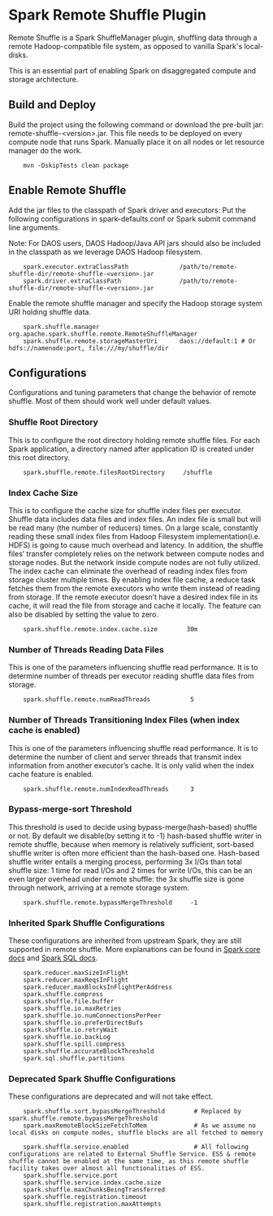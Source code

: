 # Spark Remote Shuffle Plugin

Remote Shuffle is a Spark ShuffleManager plugin, shuffling data through a remote Hadoop-compatible file system, as opposed to vanilla Spark's local-disks.

This is an essential part of enabling Spark on disaggregated compute and storage architecture.

## Build and Deploy

Build the project using the following command or download the pre-built jar: remote-shuffle-\<version\>.jar. This file needs to
be deployed on every compute node that runs Spark. Manually place it on all nodes or let resource manager do the work.

```
    mvn -DskipTests clean package 
```

## Enable Remote Shuffle

Add the jar files to the classpath of Spark driver and executors: Put the
following configurations in spark-defaults.conf or Spark submit command line arguments. 

Note: For DAOS users, DAOS Hadoop/Java API jars should also be included in the classpath as we leverage DAOS Hadoop filesystem.
    
```
    spark.executor.extraClassPath              /path/to/remote-shuffle-dir/remote-shuffle-<version>.jar
    spark.driver.extraClassPath                /path/to/remote-shuffle-dir/remote-shuffle-<version>.jar
```

Enable the remote shuffle manager and specify the Hadoop storage system URI holding shuffle data.

```
    spark.shuffle.manager                      org.apache.spark.shuffle.remote.RemoteShuffleManager
    spark.shuffle.remote.storageMasterUri      daos://default:1 # Or hdfs://namenode:port, file:///my/shuffle/dir
```

## Configurations

Configurations and tuning parameters that change the behavior of remote shuffle. Most of them should work well under default values.

### Shuffle Root Directory

This is to configure the root directory holding remote shuffle files. For each Spark application, a
directory named after application ID is created under this root directory.

```
    spark.shuffle.remote.filesRootDirectory     /shuffle
```

### Index Cache Size

This is to configure the cache size for shuffle index files per executor. Shuffle data includes data files and
index files. An index file is small but will be read many (the number of reducers) times. On a large scale, constantly
reading these small index files from Hadoop Filesystem implementation(i.e. HDFS) is going to cause much overhead and latency. In addition, the shuffle files’
transfer completely relies on the network between compute nodes and storage nodes. But the network inside compute nodes are
not fully utilized. The index cache can eliminate the overhead of reading index files from storage cluster multiple times. By
enabling index file cache, a reduce task fetches them from the remote executors who write them instead of reading from
storage. If the remote executor doesn’t have a desired index file in its cache, it will read the file from storage and cache
it locally. The feature can also be disabled by setting the value to zero.

```
    spark.shuffle.remote.index.cache.size        30m
```

### Number of Threads Reading Data Files

This is one of the parameters influencing shuffle read performance. It is to determine number of threads per executor reading shuffle data files from storage.

```
    spark.shuffle.remote.numReadThreads           5
```

### Number of Threads Transitioning Index Files (when index cache is enabled)

This is one of the parameters influencing shuffle read performance. It is to determine the number of client and server threads that transmit index information from another executor’s cache. It is only valid when the index cache feature is enabled.

```
    spark.shuffle.remote.numIndexReadThreads      3
```

### Bypass-merge-sort Threshold

This threshold is used to decide using bypass-merge(hash-based) shuffle or not. By default we disable(by setting it to -1) 
hash-based shuffle writer in remote shuffle, because when memory is relatively sufficient, sort-based shuffle writer is often more efficient than the hash-based one.
Hash-based shuffle writer entails a merging process, performing 3x I/Os than total shuffle size: 1 time for read I/Os and 2 times for write I/Os, this can be an even larger overhead under remote shuffle:
the 3x shuffle size is gone through network, arriving at a remote storage system.

```
    spark.shuffle.remote.bypassMergeThreshold     -1
```

### Inherited Spark Shuffle Configurations

These configurations are inherited from upstream Spark, they are still supported in remote shuffle. More explanations can be found in [Spark core docs](https://spark.apache.org/docs/2.4.4/configuration.html#shuffle-behavior) and [Spark SQL docs](https://spark.apache.org/docs/2.4.4/sql-performance-tuning.html).
```
    spark.reducer.maxSizeInFlight
    spark.reducer.maxReqsInFlight
    spark.reducer.maxBlocksInFlightPerAddress
    spark.shuffle.compress
    spark.shuffle.file.buffer
    spark.shuffle.io.maxRetries
    spark.shuffle.io.numConnectionsPerPeer
    spark.shuffle.io.preferDirectBufs
    spark.shuffle.io.retryWait
    spark.shuffle.io.backLog
    spark.shuffle.spill.compress
    spark.shuffle.accurateBlockThreshold
    spark.sql.shuffle.partitions
```

### Deprecated Spark Shuffle Configurations

These configurations are deprecated and will not take effect.
```
    spark.shuffle.sort.bypassMergeThreshold        # Replaced by spark.shuffle.remote.bypassMergeThreshold 
    spark.maxRemoteBlockSizeFetchToMem             # As we assume no local disks on compute nodes, shuffle blocks are all fetched to memory

    spark.shuffle.service.enabled                  # All following configurations are related to External Shuffle Service. ESS & remote shuffle cannot be enabled at the same time, as this remote shuffle facility takes over almost all functionalities of ESS.
    spark.shuffle.service.port
    spark.shuffle.service.index.cache.size
    spark.shuffle.maxChunksBeingTransferred
    spark.shuffle.registration.timeout
    spark.shuffle.registration.maxAttempts
```
